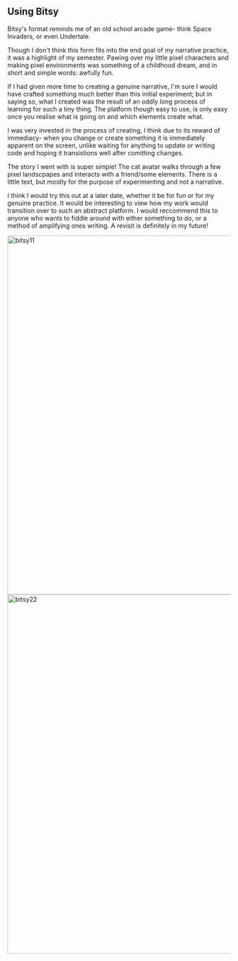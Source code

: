 <h2>Using Bitsy</h2>
<body>Bitsy's format reminds me of an old school arcade game- think Space Invaders, or even Undertale.

Though I don't think this form fits into the end goal of my narrative practice, it was a highlight of my semester.
Pawing over my little pixel characters and making pixel environments was something of a childhood dream, and in short and simple 
words: awfully fun.

If I had given more time to creating a genuine narrative, I'm sure
I would have crafted something much better than this initial experiment; but in saying so, what I
created was the result of an oddly long process of learning for such a tiny thing.
The platform though easy to use, is only easy once you realise what is going on and which elements create what. 

I was very invested in the process of creating, I think due to its reward of immediacy- when you 
change or create something it is immediately apparent on the screen, unlike waiting for anything to update
or writing code and hoping it transistions well after comitting changes. 

The story I went with is super simple! The cat avatar walks through a few pixel landscpapes and interacts 
with a friend/some elements. There is a little text, but mostly for the purpose of experimenting and not a narrative.

I think I would try this out at a later date, whether it be for fun or for my genuine practice. It would be 
interesting to view how my work would transition over to such an abstract platform.
I would reccommend this to anyone who wants to fiddle around with either something to do, or a method of amplifying
ones writing. A revisit is definitely in my future! </body>

<img width="810" alt="bitsy11" src="https://github.com/tannacat/digital-writing/assets/162094556/adf96278-acc5-4a42-a69d-0e5708adc26d">
<img width="810" alt="bitsy22" src="https://github.com/tannacat/digital-writing/assets/162094556/cc4587a4-dec4-424e-a6a3-8c84839c4588">

